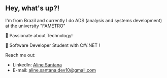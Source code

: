 ## Hey, what's up?! 

I'm from Brazil and currently I do ADS (analysis and systems development) at the university "FAMETRO"
<p>📱 Passionate about Technology!</p>
<p>📱 Software Developer Student with C#/.NET !</p>

Reach me out:
* LinkedIn: [Aline Santana](https://www.linkedin.com/in/aline-sousa-santana-131535256/)
* E-mail: aline.santana.dev10@gmail.com
